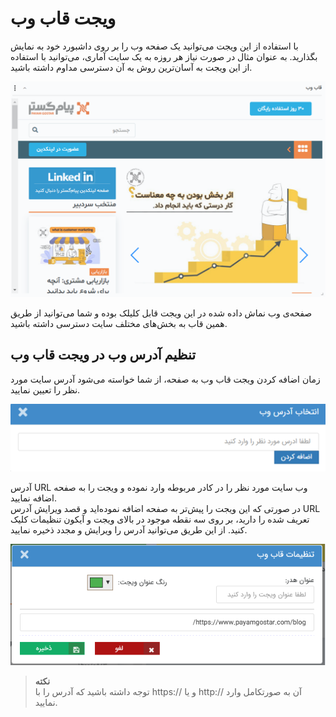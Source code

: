 # ویجت قاب وب  
 
با استفاده از این ویجت می‌توانید یک صفحه وب را بر روی داشبورد خود به نمایش بگذارید. به عنوان مثال در صورت نیاز هر روزه به یک سایت آماری، می‌توانید با استفاده از این ویجت به آسان‌ترین روش به آن دسترسی مداوم داشته باشید.<br>

![ویجت قاب وب](./Web-frame-widget.png)

 صفحه‌ی وب نماش داده شده در این ویجت قابل کلیلک بوده و شما می‌توانید از طریق همین قاب به بخش‌های مختلف سایت دسترسی داشته باشید.<br>

## تنظیم آدرس وب در ویجت قاب وب

زمان اضافه کردن ویجت قاب وب به صفحه، از شما خواسته می‌شود آدرس سایت مورد نظر را تعیین نمایید.<br>

![تنظیم آدرس وب](./Web-address-setting.png)

 آدرس URL وب سایت مورد نظر را در کادر مربوطه وارد نموده و ویجت را به صفحه اضافه نمایید.<br>
در صورتی که این ویجت را پیش‌تر به صفحه اضافه نموده‌اید و قصد ویرایش آدرس URL تعریف شده را دارید، بر روی سه نقطه موجود در بالای ویجت و آیکون تنظیمات کلیک کنید. از این طریق می‌توانید آدرس را ویرایش و مجدد ذخیره نمایید. <br>

![تنظیمات ویجت قاب وب](./Web-frame-setting.png)

> **نکته**<br>
> توجه داشته باشید که آدرس را با https:// و یا http:// آن به صورتکامل وارد نمایید.
